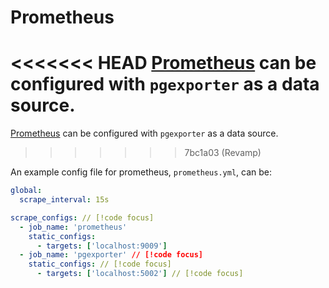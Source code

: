 # Prometheus

<<<<<<< HEAD
[Prometheus]() can be configured with `pgexporter` as a data source.
=======
[Prometheus](https://prometheus.io/) can be configured with `pgexporter` as a data source.
>>>>>>> 7bc1a03 (Revamp)

An example config file for prometheus, `prometheus.yml`, can be:
```yml
global:
  scrape_interval: 15s

scrape_configs: // [!code focus]
  - job_name: 'prometheus'
    static_configs:
      - targets: ['localhost:9009']
  - job_name: 'pgexporter' // [!code focus]
    static_configs: // [!code focus]
      - targets: ['localhost:5002'] // [!code focus]
```